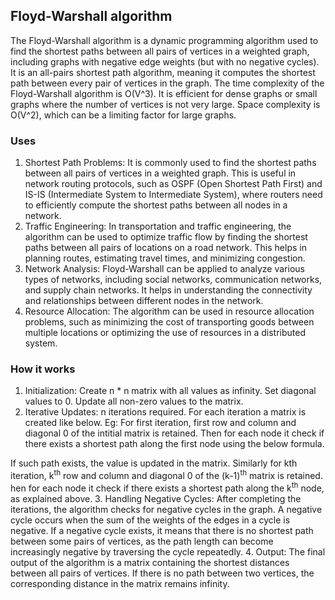 ## Floyd-Warshall algorithm
The Floyd-Warshall algorithm is a dynamic programming algorithm used to find the shortest paths between all pairs of vertices in a weighted graph, including graphs with negative edge weights (but with no negative cycles). It is an all-pairs shortest path algorithm, meaning it computes the shortest path between every pair of vertices in the graph.
The time complexity of the Floyd-Warshall algorithm is O(V^3). It is efficient for dense graphs or small graphs where the number of vertices is not very large.
Space complexity is O(V^2), which can be a limiting factor for large graphs.

### Uses
1. Shortest Path Problems: It is commonly used to find the shortest paths between all pairs of vertices in a weighted graph. This is useful in network routing protocols, such as OSPF (Open Shortest Path First) and IS-IS (Intermediate System to Intermediate System), where routers need to efficiently compute the shortest paths between all nodes in a network.
2. Traffic Engineering: In transportation and traffic engineering, the algorithm can be used to optimize traffic flow by finding the shortest paths between all pairs of locations on a road network. This helps in planning routes, estimating travel times, and minimizing congestion.
3. Network Analysis: Floyd-Warshall can be applied to analyze various types of networks, including social networks, communication networks, and supply chain networks. It helps in understanding the connectivity and relationships between different nodes in the network.
4. Resource Allocation: The algorithm can be used in resource allocation problems, such as minimizing the cost of transporting goods between multiple locations or optimizing the use of resources in a distributed system.

### How it works
1. Initialization: Create n * n matrix with all values as infinity. Set diagonal values to 0. Update all non-zero values to the matrix.
2. Iterative Updates: n iterations required. For each iteration a matrix is created like below.
Eg: For first iteration, first row and column and diagonal 0 of the intitial matrix is retained. Then for each node it check if there exists a shortest path along the first node using the below formula.


If such path exists, the value is updated in the matrix.
Similarly for kth iteration, k<sup>th</sup> row and column and diagonal 0 of the (k-1)<sup>th</sup> matrix is retained. hen for each node it check if there exists a shortest path along the k<sup>th</sup> node, as explained above.
3. Handling Negative Cycles: After completing the iterations, the algorithm checks for negative cycles in the graph. A negative cycle occurs when the sum of the weights of the edges in a cycle is negative. If a negative cycle exists, it means that there is no shortest path between some pairs of vertices, as the path length can become increasingly negative by traversing the cycle repeatedly.
4. Output: The final output of the algorithm is a matrix containing the shortest distances between all pairs of vertices. If there is no path between two vertices, the corresponding distance in the matrix remains infinity.
